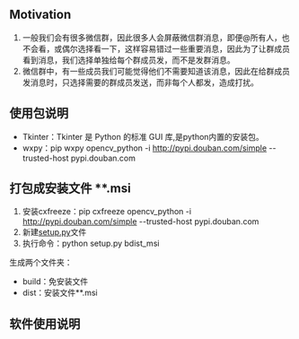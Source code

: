 ## Motivation
1. 一般我们会有很多微信群，因此很多人会屏蔽微信群消息，即便@所有人，也不会看，或偶尔选择看一下，这样容易错过一些重要消息，因此为了让群成员看到消息，我们选择单独给每个群成员发，而不是发群消息。
2. 微信群中，有一些成员我们可能觉得他们不需要知道该消息，因此在给群成员发消息时，只选择需要的群成员发送，而非每个人都发，造成打扰。

## 使用包说明
+ Tkinter：Tkinter 是 Python 的标准 GUI 库,是python内置的安装包。
+ wxpy：pip wxpy opencv_python -i http://pypi.douban.com/simple --trusted-host pypi.douban.com

## 打包成安装文件 **.msi
1. 安装cxfreeze：pip cxfreeze opencv_python -i http://pypi.douban.com/simple --trusted-host pypi.douban.com
2. 新建[setup.py](setup.py)文件
3. 执行命令：python setup.py bdist_msi

生成两个文件夹：
+ build：免安装文件
+ dist：安装文件**.msi

## 软件使用说明
